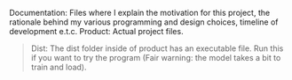 Documentation: Files where I explain the motivation for this project, the rationale behind my various programming and design choices, timeline of development e.t.c.
Product: Actual project files.
>Dist: The dist folder inside of product has an executable file. Run this if you want to try the program (Fair warning: the model takes a bit to train and load).
